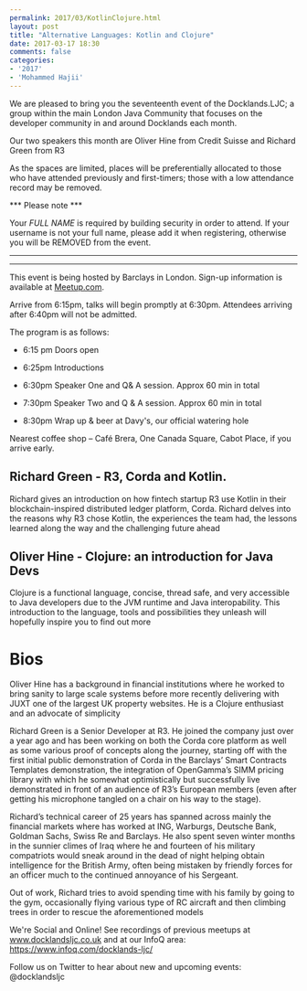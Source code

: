 ```yaml
---
permalink: 2017/03/KotlinClojure.html
layout: post
title: "Alternative Languages: Kotlin and Clojure"
date: 2017-03-17 18:30
comments: false
categories: 
- '2017'
- 'Mohammed Hajii' 
---
```



We are pleased to bring you the seventeenth event of the Docklands.LJC; a group within the main London Java Community that focuses on the developer community in and around Docklands each month.

Our two speakers this month are Oliver Hine from Credit Suisse and Richard Green from R3

As the spaces are limited, places will be preferentially allocated to those who have attended previously and first-timers; those with a low attendance record may be removed. 

*** Please note ***

Your *FULL NAME* is required by building security in order to attend.
If your username is not your full name, please add it when registering, otherwise you will be REMOVED from the event.

*********************

<hr/>
This event is being hosted by Barclays in London. Sign-up information is available at <a href="https://www.meetup.com/Londonjavacommunity/events/238211610/">Meetup.com</a>.

Arrive from 6:15pm, talks will begin promptly at 6:30pm. 
Attendees arriving after 6:40pm will not be admitted.

The program is as follows:

- 6:15 pm Doors open 

- 6:25pm Introductions

- 6:30pm Speaker One and Q& A session. Approx 60 min in total

- 7:30pm Speaker Two and Q & A session. Approx 60 min in total

- 8:30pm Wrap up & beer at Davy's, our official watering hole 


Nearest coffee shop – Café Brera, One Canada Square, Cabot Place, if you arrive early. 


Richard Green - R3, Corda and Kotlin.
-------------------------------------------------

Richard gives an introduction on how fintech startup R3 use Kotlin in their blockchain-inspired distributed ledger platform, Corda. Richard delves into the reasons why R3 chose Kotlin, the experiences the team had, the lessons learned along the way and the challenging future ahead


Oliver Hine - Clojure: an introduction for Java Devs
------------------------------------------------------------------

Clojure is a functional language, concise, thread safe, and very accessible to Java developers due to the JVM runtime and Java interopability. This introduction to the language, tools and possibilities they unleash will hopefully inspire you to find out more


Bios
====


Oliver Hine has a background in financial institutions where he worked to bring sanity to large scale systems before more recently delivering with JUXT one of the largest UK property websites. He is a Clojure enthusiast and an advocate of simplicity

Richard Green is a Senior Developer at R3. He joined the company just over a year ago and has been working on both the Corda core platform as well as some various proof of concepts along the journey, starting off with the first initial public demonstration of Corda in the Barclays’ Smart Contracts Templates demonstration, the integration of OpenGamma’s SIMM pricing library with which he somewhat optimistically but successfully live demonstrated in front of an audience of R3’s European members (even after getting his microphone tangled on a chair on his way to the stage).

Richard’s technical career of 25 years has spanned across mainly the financial markets where has worked at ING, Warburgs, Deutsche Bank, Goldman Sachs, Swiss Re and Barclays. He also spent seven winter months in the sunnier climes of Iraq where he and fourteen of his military compatriots would sneak around in the dead of night helping obtain intelligence for the British Army, often being mistaken by friendly forces for an officer much to the continued annoyance of his Sergeant.

Out of work, Richard tries to avoid spending time with his family by going to the gym, occasionally flying various type of RC aircraft and then climbing trees in order to rescue the aforementioned models


We're Social and Online!
See recordings of previous meetups at www.docklandsljc.co.uk and at our InfoQ area: https://www.infoq.com/docklands-ljc/


Follow us on Twitter to hear about new and upcoming events: @docklandsljc
